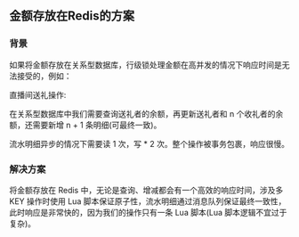 ## 金额存放在Redis的方案

### 背景

如果将金额存放在关系型数据库，行级锁处理金额在高并发的情况下响应时间是无法接受的，例如：

直播间送礼操作: 

在关系型数据库中我们需要查询送礼者的余额，再更新送礼者和 n 个收礼者的余额，还需要新增 n + 1 条明细(可最终一致)。

流水明细异步的情况下需要读 1 次，写  * 2 次。整个操作被事务包裹，响应很慢。

### 解决方案

将金额存放在 Redis 中，无论是查询、增减都会有一个高效的响应时间，涉及多 KEY 操作时使用 Lua 脚本保证原子性，流水明细通过消息队列保证最终一致性，此时响应是非常快的，因为我们的操作只有一条 Lua 脚本(Lua 脚本逻辑不宜过于复杂)。